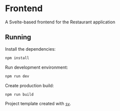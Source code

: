 # Frontend

A Svelte-based frontend for the Restaurant application

## Running

Install the dependencies:

```bash
npm install
```

Run development environment:

```bash
npm run dev
```

Create production build:
```bash
npm run build
```

Project template created with [`sv`](https://github.com/sveltejs/cli).
